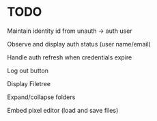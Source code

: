 TODO
====

Maintain identity id from unauth -> auth user

Observe and display auth status (user name/email)

Handle auth refresh when credentials expire

Log out button

Display Filetree

Expand/collapse folders

Embed pixel editor (load and save files)
